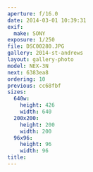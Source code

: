 ```yaml
---
aperture: f/16.0
date: 2014-03-01 10:39:31
exif:
  make: SONY
exposure: 1/250
file: DSC00280.JPG
gallery: 2014-st-andrews
layout: gallery-photo
model: NEX-3N
next: 6383ea8
ordering: 10
previous: cc68fbf
sizes:
  640w:
    height: 426
    width: 640
  200x200:
    height: 200
    width: 200
  96x96:
    height: 96
    width: 96
title: 
---
```

